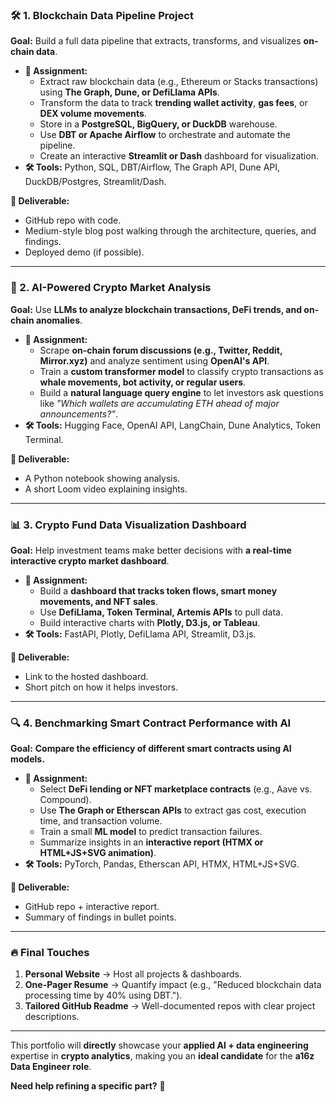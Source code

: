 ### **🛠 1. Blockchain Data Pipeline Project**

**Goal:** Build a full data pipeline that extracts, transforms, and visualizes **on-chain data**.

-   **📝 Assignment:**
    -   Extract raw blockchain data (e.g., Ethereum or Stacks transactions) using **The Graph, Dune, or DefiLlama APIs**.
    -   Transform the data to track **trending wallet activity**, **gas fees**, or **DEX volume movements**.
    -   Store in a **PostgreSQL, BigQuery, or DuckDB** warehouse.
    -   Use **DBT or Apache Airflow** to orchestrate and automate the pipeline.
    -   Create an interactive **Streamlit or Dash** dashboard for visualization.
-   **🛠 Tools:** Python, SQL, DBT/Airflow, The Graph API, Dune API, DuckDB/Postgres, Streamlit/Dash.

**📝 Deliverable:**

-   GitHub repo with code.
-   Medium-style blog post walking through the architecture, queries, and findings.
-   Deployed demo (if possible).

* * * * *

### **🤖 2. AI-Powered Crypto Market Analysis**

**Goal:** Use **LLMs to analyze blockchain transactions, DeFi trends, and on-chain anomalies**.

-   **📝 Assignment:**
    -   Scrape **on-chain forum discussions (e.g., Twitter, Reddit, Mirror.xyz)** and analyze sentiment using **OpenAI's API**.
    -   Train a **custom transformer model** to classify crypto transactions as **whale movements, bot activity, or regular users**.
    -   Build a **natural language query engine** to let investors ask questions like *"Which wallets are accumulating ETH ahead of major announcements?"*.
-   **🛠 Tools:** Hugging Face, OpenAI API, LangChain, Dune Analytics, Token Terminal.

**📝 Deliverable:**

-   A Python notebook showing analysis.
-   A short Loom video explaining insights.

* * * * *

### **📊 3. Crypto Fund Data Visualization Dashboard**

**Goal:** Help investment teams make better decisions with **a real-time interactive crypto market dashboard**.

-   **📝 Assignment:**
    -   Build a **dashboard that tracks token flows, smart money movements, and NFT sales**.
    -   Use **DefiLlama, Token Terminal, Artemis APIs** to pull data.
    -   Build interactive charts with **Plotly, D3.js, or Tableau**.
-   **🛠 Tools:** FastAPI, Plotly, DefiLlama API, Streamlit, D3.js.

**📝 Deliverable:**

-   Link to the hosted dashboard.
-   Short pitch on how it helps investors.

* * * * *

### **🔍 4. Benchmarking Smart Contract Performance with AI**

**Goal:** **Compare the efficiency of different smart contracts using AI models.**

-   **📝 Assignment:**
    -   Select **DeFi lending or NFT marketplace contracts** (e.g., Aave vs. Compound).
    -   Use **The Graph or Etherscan APIs** to extract gas cost, execution time, and transaction volume.
    -   Train a small **ML model** to predict transaction failures.
    -   Summarize insights in an **interactive report (HTMX or HTML+JS+SVG animation)**.
-   **🛠 Tools:** PyTorch, Pandas, Etherscan API, HTMX, HTML+JS+SVG.

**📝 Deliverable:**

-   GitHub repo + interactive report.
-   Summary of findings in bullet points.

* * * * *

### **🔥 Final Touches**

1.  **Personal Website** → Host all projects & dashboards.
2.  **One-Pager Resume** → Quantify impact (e.g., "Reduced blockchain data processing time by 40% using DBT.").
3.  **Tailored GitHub Readme** → Well-documented repos with clear project descriptions.

* * * * *

This portfolio will **directly** showcase your **applied AI + data engineering** expertise in **crypto analytics**, making you an **ideal candidate** for the **a16z Data Engineer role**.

**Need help refining a specific part?** 🚀
